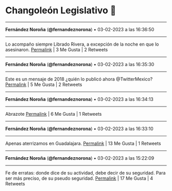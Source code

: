 # Changoleón Legislativo 🙈
*****
**Fernández Noroña** (**@fernandeznorona**) • 03-02-2023 a las 16:36:50
*****
Lo acompaño siempre Librado Rivera, a excepción de la noche en que lo asesinaron.
[Permalink](https://twitter.com/fernandeznorona/status/1621669073192108032) | 3 Me Gusta | 2 Retweets
*****
**Fernández Noroña** (**@fernandeznorona**) • 03-02-2023 a las 16:35:30
*****
Este es un mensaje de 2018 ¿quién lo publicó ahora @TwitterMexico?
[Permalink](https://twitter.com/fernandeznorona/status/1621668735915524096) | 5 Me Gusta | 2 Retweets
*****
**Fernández Noroña** (**@fernandeznorona**) • 03-02-2023 a las 16:34:13
*****
Abrazote
[Permalink](https://twitter.com/fernandeznorona/status/1621668414187253760) | 6 Me Gusta | 1 Retweets
*****
**Fernández Noroña** (**@fernandeznorona**) • 03-02-2023 a las 16:33:10
*****
Apenas aterrizamos en Guadalajara.
[Permalink](https://twitter.com/fernandeznorona/status/1621668150092922880) | 13 Me Gusta | 1 Retweets
*****
**Fernández Noroña** (**@fernandeznorona**) • 03-02-2023 a las 15:22:09
*****
Fe de erratas: donde dice de su actividad, debe decir de su seguridad. Para ser más preciso, de su pseudo seguridad.
[Permalink](https://twitter.com/fernandeznorona/status/1621650277903306752) | 17 Me Gusta | 4 Retweets